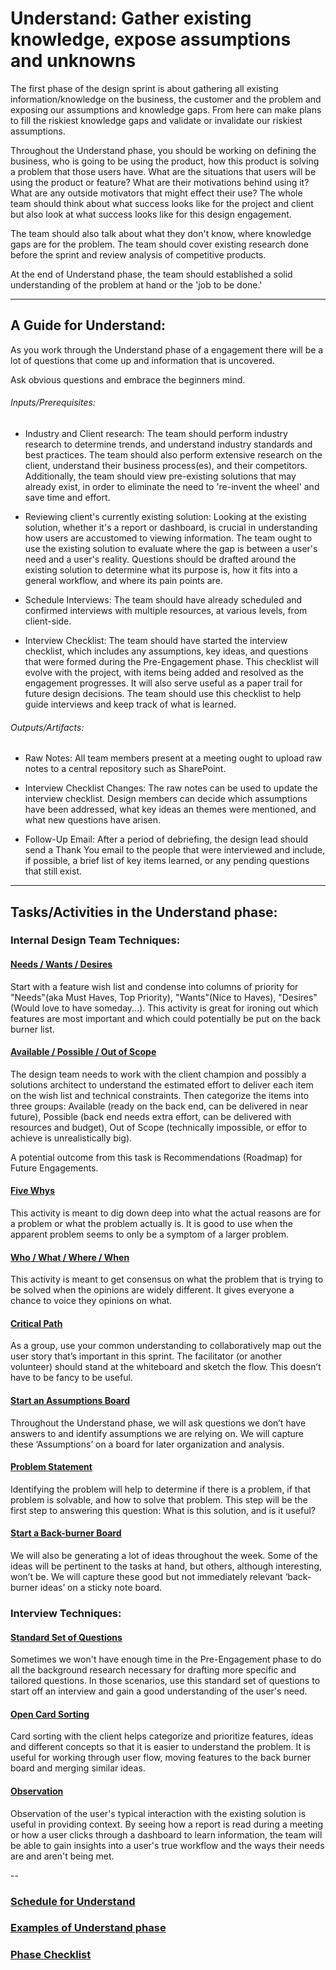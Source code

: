 ﻿# Understand: Gather existing knowledge, expose assumptions and unknowns

The first phase of the design sprint is about gathering all existing
information/knowledge on the business, the customer and the problem and exposing
our assumptions and knowledge gaps. From here can make plans to fill the
riskiest knowledge gaps and validate or invalidate our riskiest assumptions.

Throughout the Understand phase, you should be working on defining the business, who is
going to be using the product, how this product is solving a problem that those
users have. What are the situations that users will be using the product or
feature? What are their motivations behind using it? What are any outside
motivators that might effect their use? The whole team should think about what
success looks like for the project and client but also look at what success looks like for this design engagement.

The team should also talk about what they don't know, where knowledge gaps are
for the problem. The team should cover existing research done before the sprint and review analysis of
competitive products.

At the end of Understand phase, the team should established a solid understanding of the problem at hand or the 'job to be done.' 

---

## A Guide for Understand:

As you work through the Understand phase of a engagement there will be a lot of
questions that come up and information that is uncovered.

Ask obvious questions and embrace the beginners mind.

###### Inputs/Prerequisites:

* Industry and Client research: 
The team should perform industry research to determine trends, and understand industry standards and best practices.
The team should also perform extensive research on the client, understand their business process(es), and their competitors.
Additionally, the team should view pre-existing solutions that may already exist, in order to eliminate the need to 're-invent the wheel' and save time and effort. 

* Reviewing client's currently existing solution:
Looking at the existing solution, whether it's a report or dashboard, is crucial in understanding how users are accustomed to viewing information. The team ought to use the existing solution to evaluate where the gap is between a user's need and a user's reality. 
Questions should be drafted around the existing solution to determine what its purpose is, how it fits into a general workflow, and where its pain points are.

* Schedule Interviews: 
The team should have already scheduled and confirmed interviews with multiple resources, at various levels, from client-side.

* Interview Checklist:
The team should have started the interview checklist, which includes any assumptions, key ideas, and questions that were formed during the Pre-Engagement phase. This checklist will evolve with the project, with items being added and resolved as the engagement progresses. It will also serve useful as a paper trail for future design decisions.
The team should use this checklist to help guide interviews and keep track of what is learned.

###### Outputs/Artifacts: 

* Raw Notes:
All team members present at a meeting ought to upload raw notes to a central repository such as SharePoint. 

* Interview Checklist Changes:
The raw notes can be used to update the interview checklist. Design members can decide which assumptions have been addressed, what key ideas an themes were mentioned, and what new questions have arisen. 

* Follow-Up Email:
After a period of debriefing, the design lead should send a Thank You email to the people that were interviewed and include, if possible, a brief list of key items learned, or any pending questions that still exist. 

---

## Tasks/Activities in the Understand phase:

### Internal Design Team Techniques:

#### [Needs / Wants / Desires](../Exercises/needs-wants-desires.md)

Start with a feature wish list and condense into columns of priority for
"Needs"(aka Must Haves, Top Priority), "Wants"(Nice to Haves), "Desires" (Would
love to have someday...). This activity is great for ironing out which features
are most important and which could potentially be put on the back burner list.

#### [Available / Possible / Out of Scope](../Exercises/needs-wants-desires.md)

The design team needs to work with the client champion and possibly a solutions architect to understand the estimated effort to deliver each item on the wish list and technical constraints. Then categorize the items into three groups: Available (ready on the back end, can be delivered in near future), Possible (back end needs extra effort, can be delivered with resources and budget), Out of Scope (technically impossible, or effor to achieve is unrealistically big). 

A potential outcome from this task is Recommendations (Roadmap) for Future Engagements.

#### [Five Whys](../Exercises/five-whys.md)

This activity is meant to dig down deep into what the actual reasons are for a
problem or what the problem actually is. It is good to use when the apparent
problem seems to only be a symptom of a larger problem. 

#### [Who / What / Where / When](../Exercises/who-what-when-where.md)

This activity is meant to get consensus on what the problem that is trying to be
solved when the opinions are widely different. It gives everyone a chance to
voice they opinions on what. 

#### [Critical Path](../Exercises/critical-path.md)

As a group, use your common understanding to collaboratively map out the user
story that’s important in this sprint. The facilitator (or another volunteer)
should stand at the whiteboard and sketch the flow. This doesn’t have to be
fancy to be useful.

#### [Start an Assumptions Board](../Exercises/assumptions.md)

Throughout the Understand phase, we will ask questions we don’t have
answers to and identify assumptions we are relying on. We will capture these
‘Assumptions’ on a board for later organization and analysis.

#### [Problem Statement](../Exercises/problem-statement.md)

Identifying the problem will help to determine if there is a problem, if that
problem is solvable, and how to solve that problem. This step will be the first
step to answering this question: What is this solution, and is it useful?

#### [Start a Back-burner Board](../Exercises/back-burner.md)

We will also be generating a lot of ideas throughout the week. Some of the ideas
will be pertinent to the tasks at hand, but others, although interesting, won’t
be. We will capture these good but not immediately relevant ‘back-burner ideas’
on a sticky note board.

### Interview Techniques:

#### [Standard Set of Questions](../Exercises/standard-questions.md)

Sometimes we won't have enough time in the Pre-Engagement phase to do all the background research necessary for drafting more specific and tailored questions. In those scenarios, use this standard set of questions to start off an interview and gain a good understanding of the user's need. 

#### [Open Card Sorting](../Exercises/card-sorting.md)

Card sorting with the client helps categorize and prioritize features, ideas and different concepts so that it is easier to understand the problem. 
It is useful for working through user flow, moving features to the back burner board and merging similar ideas.

#### [Observation](.../Exercises/observation.md)

Observation of the user's typical interaction with the existing solution is useful in providing context. By seeing how a report is read during a meeting or how a user clicks through a dashboard to learn information, the team will be able to gain insights into a user's true workflow and the ways their needs are and aren't being met.  

--
### [Schedule for Understand](SCHEDULE.md)
### [Examples of Understand phase](EXAMPLES.md)
### [Phase Checklist](CHECKLIST.md)



